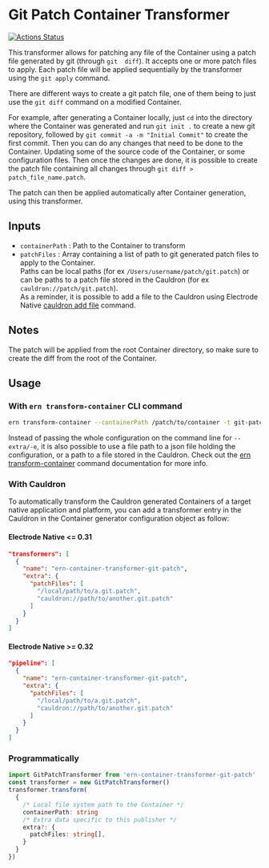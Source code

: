 # Git Patch Container Transformer

[![Actions Status][1]][2]

This transformer allows for patching any file of the Container using a patch file generated by git (through `git  diff`). It accepts one or more patch files to apply. Each patch file will be applied sequentially by the transformer using the `git apply` command.

There are different ways to create a git patch file, one of them being to just use the `git diff` command on a modified Container.

For example, after generating a Container locally, just `cd` into the directory where the Container was generated and run `git init .` to create a new git repository, followed by `git commit -a -m "Initial Commit"` to create the first commit. Then you can do any changes that need to be done to the Container. Updating some of the source code of the Container, or some configuration files. Then once the changes are done, it is possible to create the patch file containing all changes through `git diff > patch_file_name.patch`.

The patch can then be applied automatically after Container generation, using this transformer.

## Inputs

- `containerPath` : Path to the Container to transform
- `patchFiles` : Array containing a list of path to git generated patch files to apply to the Container.\
Paths can be local paths (for ex `/Users/username/patch/git.patch`) or can be paths to a patch file stored in the Cauldron (for ex `cauldron://patch/git.patch`).\
As a reminder, it is possible to add a file to the Cauldron using Electrode Native [cauldron add file](https://native.electrode.io/cli-commands/cauldron-add/file) command.

## Notes

The patch will be applied from the root Container directory, so make sure to create the diff from the root of the Container.

## Usage

### With `ern transform-container` CLI command

```sh
ern transform-container --containerPath /patch/to/container -t git-patch -e '{"patchFiles":["/local/path/to/a.git.patch", "cauldron://path/to/another.git.patch"]}' --platform android'
```

Instead of passing the whole configuration on the command line for `--extra/-e`, it is also possible to use a file path to a json file holding the configuration, or a path to a file stored in the Cauldron. Check out the [ern transform-container](https://native.electrode.io/cli-commands/transform-container) command documentation for more info.

### With Cauldron

To automatically transform the Cauldron generated Containers of a target native application and platform, you can add a transformer entry in the Cauldron in the Container generator configuration object as follow:

#### Electrode Native <= 0.31

```json
"transformers": [
  {
    "name": "ern-container-transformer-git-patch",
    "extra": {
      "patchFiles": [
        "/local/path/to/a.git.patch",
        "cauldron://path/to/another.git.patch"
      ]
    }
  }
]
```

#### Electrode Native >= 0.32

```json
"pipeline": [
  {
    "name": "ern-container-transformer-git-patch",
    "extra": {
      "patchFiles": [
        "/local/path/to/a.git.patch",
        "cauldron://path/to/another.git.patch"
      ]
    }
  }
]
```

### Programmatically

```typescript
import GitPatchTransformer from 'ern-container-transformer-git-patch'
const transformer = new GitPatchTransformer()
transformer.transform(
  {
    /* Local file system path to the Container */
    containerPath: string
    /* Extra data specific to this publisher */
    extra?: {
      patchFiles: string[],
    }
  }
})
```

[1]: https://github.com/electrode-io/ern-container-transformer-git-patch/workflows/main/badge.svg
[2]: https://github.com/electrode-io/ern-container-transformer-git-patch/actions
